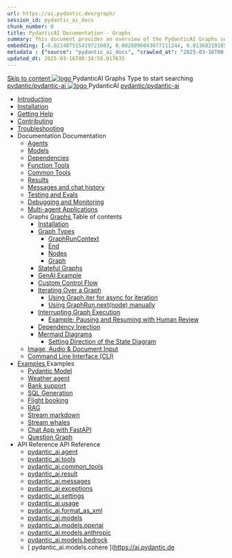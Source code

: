 ```yaml
---
url: https://ai.pydantic.dev/graph/
session_id: pydantic_ai_docs
chunk_number: 0
title: PydanticAI Documentation - Graphs
summary: This document provides an overview of the PydanticAI Graphs section, including navigation links to various features such as installation, getting help, contributing, and troubleshooting. It serves as a resource for users to understand and utilize the graph functionalities within the PydanticAI framework.
embedding: [-0.021487515419721603, 0.0028896043077111244, 0.013682101853191853, -0.023061130195856094, 0.020833002403378487, -0.0025745329912751913, -0.04197237268090248, 0.01438535563647747, -0.004055890254676342, 0.01817317306995392, 0.016891999170184135, -0.08182802051305771, -0.012414854019880295, -0.03523228317499161, 0.039855651557445526, 0.0012768221786245704, -0.020749447867274284, 0.006322314962744713, 0.003267341759055853, 0.03991135209798813, 0.05308516323566437, 0.0018573540728539228, 0.01394669245928526, 0.02250409871339798, 0.004748699255287647, 0.0023726087529212236, 0.015012016519904137, 0.046372927725315094, 0.008996069431304932, -0.023061130195856094, 0.017295848578214645, -0.01820102520287037, -0.041303932666778564, -0.007088234182447195, 0.02098618634045124, 0.00446670176461339, -0.007499045226722956, 0.00378433708101511, 0.0002571921795606613, 0.03420177474617958, 0.032057199627161026, -0.042891476303339005, 0.039744243025779724, 0.02604125253856182, -0.06951761245727539, -0.014552464708685875, -0.008529555052518845, 0.026612211018800735, 0.01337573491036892, 0.008418148383498192, -0.09124186635017395, 0.007499045226722956, -0.04461827501654625, 0.009852506220340729, -0.045620933175086975, 0.01123116072267294, -0.03679197281599045, 0.018437763676047325, -0.010242428630590439, -0.03069247119128704, 0.020665893331170082, -0.002562347799539566, -0.0006871513905934989, 0.07252558320760727, -0.05018859729170799, 0.00969235971570015, -0.06901628524065018, 0.00816748384386301, -0.05194324627518654, -0.03141661360859871, 0.04010631516575813, 0.05174828693270683, -0.033199116587638855, -0.05595387890934944, -0.015415864996612072, -0.02797693945467472, 0.028130123391747475, 0.08405615389347076, -0.007909856736660004, -0.0542270801961422, 0.005312694236636162, 0.040162019431591034, -0.010131021961569786, -0.017588289454579353, -0.0174490325152874, -0.045258861035108566, -0.017755400389432907, -0.0037112266290932894, -0.019092276692390442, -0.037432558834552765, -0.012115449644625187, -0.012373076751828194, -0.0348423607647419, 0.00046129224938340485, 0.08299779146909714, 0.02907707914710045, 0.02488541044294834, 0.01827065460383892, -0.010646277107298374, 0.012756036594510078, 0.017978211864829063, -0.05085703358054161, -0.044395461678504944, 0.02831115946173668, 0.040914010256528854, -0.0075338599272072315, 0.007798450067639351, -0.004101149272173643, -0.010214577428996563, -0.00021280368673615158, -0.12733754515647888, -0.02828330732882023, -0.027865532785654068, 0.030803877860307693, -0.05659446492791176, -0.004947141744196415, 0.008870736695826054, -0.003941002301871777, 0.027085687965154648, -0.049158088862895966, -0.026918578892946243, 0.01026331726461649, 0.02601340226829052, 0.021208999678492546, 0.03331052139401436, 0.011614120565354824, -0.012937071733176708, -0.021877437829971313, -0.04044053331017494, -0.024286601692438126, 0.01820102520287037, -0.009601841680705547, 0.018897315487265587, -0.04425620287656784, -0.009671471081674099, -0.010757683776319027, -0.03177868574857712, -0.006983790546655655, -0.030079735442996025, 0.03339407593011856, 0.0388251394033432, -0.03191794082522392, -0.0024404970463365316, 0.034368883818387985, -0.02052663452923298, 0.023520682007074356, -0.03069247119128704, -0.0006623460212722421, -0.032753489911556244, 0.012540185824036598, 0.04578804224729538, 0.024272676557302475, -0.027071762830018997, -0.03060891665518284, -0.032391417771577835, 0.011356492526829243, 0.023966308683156967, 0.0173933282494545, 0.000771576538681984, -0.044061243534088135, -0.0055877286940813065, 0.05988095700740814, -0.04311428964138031, -0.008501702919602394, -0.033533334732055664, 0.005974169820547104, -0.05408782139420509, -0.010952644981443882, -0.05199895054101944, -0.04698566347360611, -0.019872121512889862, -0.032837044447660446, -0.01906442455947399, 0.01146093662828207, 0.021960992366075516, -0.014998090453445911, -0.040162019431591034, -0.012944034300744534, -0.009901246055960655, -0.023186463862657547, -0.02718316949903965, -0.00027634017169475555, -0.04807187616825104, -0.019329015165567398, -0.015193051658570766, -0.004825291223824024, 0.007624377496540546, 0.023840976879000664, -0.025150001049041748, 0.05467270687222481, 0.0065973494201898575, 0.028882116079330444, 0.04879601672291756, 0.03303200751543045, 0.028506120666861534, -0.03425747901201248, 0.07430808991193771, -0.00198442698456347, 0.012192041613161564, 0.016557781025767326, -0.003354378044605255, 0.006155205424875021, 0.019245460629463196, 0.016836296766996384, 0.004198629874736071, -0.034703101962804794, 0.019718937575817108, -0.015081645920872688, -0.007861115969717503, -0.02833900973200798, 0.043727025389671326, -0.05559180676937103, 0.03467525169253349, -0.004978474695235491, -0.02562347799539566, -0.002543199807405472, -0.06110642850399017, 0.00892644003033638, -0.0015753565821796656, 0.04609441012144089, -0.03456384316086769, 0.06288892775774002, 0.01666918769478798, 0.0030967507045716047, 0.010527907870709896, 0.01866057701408863, 0.045203160494565964, -0.05367004871368408, 0.019287237897515297, 0.037822481244802475, 0.020401302725076675, 0.012373076751828194, -0.014399280771613121, -0.016529928892850876, 0.002470089355483651, -0.06249900907278061, 0.027419907972216606, -0.019718937575817108, 0.01630711555480957, -0.012024931609630585, -0.004581589251756668, -0.002623273292556405, 0.013730842620134354, 0.022434469312429428, 0.0233396477997303, 0.011523602530360222, -0.02098618634045124, -0.03147231787443161, 0.011349529959261417, 0.05272309482097626, 0.04166600480675697, -0.006569497752934694, 0.00948347244411707, -0.010980496183037758, 0.00709867849946022, -0.03297630324959755, -0.03386755287647247, 0.0007232714560814202, -0.026264065876603127, 0.022406619042158127, 0.004988919012248516, 0.019245460629463196, -0.011906562373042107, -0.005730468314141035, -0.00929547380656004, -0.009768951684236526, -0.019259385764598846, 0.03534369170665741, -0.0582655631005764, -0.05737430974841118, 0.03021899424493313, 0.02916063368320465, 0.07063167542219162, -0.014789203181862831, -0.04422835260629654, 0.008821996860206127, -0.005135139916092157, 0.04534241557121277, 0.008968217298388481, -0.010827312245965004, 0.012825665064156055, 0.013354845345020294, 0.05556395649909973, 0.035148728638887405, 0.0016249672044068575, 0.02520570531487465, -0.0073946015909314156, -0.01341054867953062, -0.0036450792104005814, -0.007993411272764206, 0.03448028862476349, 0.01867450214922428, 0.030943136662244797, -0.029689813032746315, 0.04110897332429886, -0.02446763776242733, 0.07191284745931625, 0.026152659207582474, 0.03528798744082451, -0.018006063997745514, 0.03623494133353233, -0.016000747680664062, -0.018702354282140732, 0.0018521319143474102, 0.0075338599272072315, 0.02523355558514595, -0.021181147545576096, -0.006722681690007448, 0.05074562877416611, -0.03138876333832741, -0.030497509986162186, 0.017226219177246094, -0.013083292171359062, -0.034730955958366394, -0.021807808429002762, -0.019134053960442543, 0.08127099275588989, -0.035120878368616104, 0.03732115402817726, -0.038240257650613785, -0.054199229925870895, -0.06032658368349075, 0.04389413446187973, 0.022977575659751892, -0.06639823317527771, -0.009782876819372177, 0.02485756017267704, 0.004616403952240944, -0.015610826201736927, -0.01106405071914196, 0.020081009715795517, -0.021195072680711746, -0.0014273949200287461, 0.03021899424493313, -0.010848200879991055, -0.022350914776325226, -0.02413341775536537, 0.0271553173661232, -0.005504174157977104, 0.037906039506196976, -0.04534241557121277, -0.04470182955265045, -0.04080260545015335, -0.015318384394049644, -0.01867450214922428, 0.022392692044377327, 0.0038470032159239054, 0.02680717222392559, -0.013737805187702179, -0.001407376490533352, -0.01088301558047533, -0.005002845078706741, 0.004236925859004259, 0.044423315674066544, -0.011823007836937904, -0.0005905411089770496, -0.005963725503534079, -0.010910866782069206, -0.024927189573645592, 0.02598555013537407, -0.06706666946411133, -0.019593605771660805, 0.0035615242086350918, -0.00044192667701281607, -0.025901995599269867, 0.010855164378881454, -0.02520570531487465, -0.010576647706329823, 0.02946700155735016, -0.0017668363871052861, 0.038574475795030594, 0.007269269786775112, 0.001407376490533352, -0.025122150778770447, -0.02293579839169979, -0.025790588930249214, -0.029327742755413055, -0.006200463976711035, -0.003954928368330002, 0.035120878368616104, -0.006137798074632883, 0.0022612023167312145, 0.023827049881219864, 0.006096020806580782, 0.031973645091056824, 0.0026876800693571568, -0.00913532730191946, 0.020763373002409935, -0.010500055737793446, 0.053809307515621185, 0.06043798848986626, -0.037460412830114365, -0.00873844139277935, 0.0026197917759418488, 0.012930109165608883, -0.0017076516523957253, -0.005747875664383173, -0.0029000486247241497, 0.06901628524065018, 0.023019352927803993, -0.00915621593594551, 0.003352637169882655, -0.02558170072734356, 0.009462583810091019, -0.0106950169429183, 0.018382061272859573, 0.06740088760852814, 0.028116198256611824, 0.002471830230206251, -0.0033038968686014414, 0.022754764184355736, -0.02293579839169979, -0.00253101484850049, -0.037850335240364075, -0.023186463862657547, -0.05163688212633133, -0.0015065978514030576, 0.018855538219213486, 0.010507019236683846, 0.03656915947794914, -0.022587653249502182, -0.0700189396739006, -0.04475753381848335, -0.018827686086297035, -0.07519934326410294, 0.05662231892347336, 0.08322060108184814, -0.03445243835449219, 0.012909220531582832, -0.057207200676202774, 0.019997453317046165, 0.03673626855015755, 0.046734996140003204, 0.0009835099335759878, 0.01906442455947399, -0.010562722571194172, 0.012505372054874897, 0.013473215512931347, 0.01417646836489439, 0.004557219333946705, 0.020331673324108124, -0.05793134495615959, -0.03266993537545204, 0.028575750067830086, -0.018507393077015877, -0.025846291333436966, -0.002128907246515155, -0.03537154197692871, -0.03074817545711994, -0.0311102457344532, 0.000602726184297353, -0.0036555235274136066, -0.0174490325152874, 0.023590311408042908, -0.044395461678504944, -0.03620709106326103, 0.06662104278802872, -0.004421442747116089, 0.040245573967695236, -0.003979298286139965, 0.04514745622873306, 0.0173933282494545, -0.05094059184193611, 0.031583722680807114, -0.005448470823466778, -0.00398974260315299, 0.03189009055495262, -0.005058548413217068, -0.00454329326748848, 0.004048927221447229, 0.029661962762475014, -0.030803877860307693, -0.01355677004903555, -0.027768053114414215, -0.01552727073431015, -0.011983154341578484, 0.02877071127295494, 0.022016696631908417, -0.018340284004807472, 0.0030097144190222025, 0.006437202915549278, -0.027433833107352257, -0.003885299200192094, 0.012498408555984497, 0.017741473391652107, 0.05133051425218582, -0.021097593009471893, -0.0426408126950264, 0.0025588665157556534, 0.02410556562244892, -0.024230899289250374, 0.013904915191233158, 0.054979074746370316, -0.0174490325152874, 0.014761351980268955, 0.014260022900998592, -0.06099501997232437, -0.004031520336866379, -0.010256354697048664, -0.017727548256516457, -0.007359787356108427, -0.014998090453445911, -0.013535881415009499, 0.03840736672282219, -0.0036207090597599745, -0.04999363422393799, 0.027016058564186096, -0.01785288006067276, 0.005765282548964024, 0.02910492941737175, -0.03378399834036827, -0.011990116909146309, 0.011516639962792397, 0.02916063368320465, 0.016098229214549065, 0.04080260545015335, 0.002181129064410925, 0.023896679282188416, -0.006593868136405945, 0.0016858925810083747, 0.007290158420801163, -0.045258861035108566, -0.004703440237790346, -0.0049088457599282265, 0.010214577428996563, -0.019872121512889862, -0.01104316208511591, -0.032781340181827545, -0.01786680705845356, -0.010346871800720692, 0.015248754993081093, 0.004101149272173643, 0.019941750913858414, -0.0035336727742105722, -0.08026833087205887, 0.005462396424263716, 0.007060382515192032, -0.0002809095603879541, -0.04392198473215103, -0.01828457973897457, 0.008529555052518845, 0.009852506220340729, -0.024746153503656387, 0.004585071001201868, -0.004901882726699114, 0.016516003757715225, 0.012895294465124607, -0.01633496768772602, 0.0010531388688832521, 0.03072032332420349, 0.07319402694702148, -0.012853517197072506, 0.014970239251852036, -0.03776678070425987, 0.008181409910321236, 0.022601580247282982, -0.01866057701408863, -0.0193847194314003, 0.018855538219213486, 0.004379665479063988, -0.004334406461566687, -0.0174908097833395, 0.035093024373054504, 0.02249017357826233, -0.016780594363808632, 0.0543106347322464, 0.03347763046622276, -0.02560955286026001, -0.042139481753110886, -0.0020505746360868216, 0.003471006639301777, -0.01088301558047533, -0.00650335056707263, -0.015053793787956238, -0.011105828918516636, -0.008174446411430836, -0.023785272613167763, -0.007512971293181181, -0.011293826624751091, 0.006426758598536253, -0.04138748720288277, -0.03409036621451378, -0.002172425389289856, 0.016766667366027832, -0.03949357941746712, 0.014552464708685875, -0.005866244900971651, 0.0031333058141171932, 0.019886048510670662, 0.008968217298388481, 0.020707670599222183, -0.019301164895296097, -0.016126081347465515, -0.015179126523435116, -0.017184441909193993, 0.004184703808277845, 0.04626151919364929, -0.01856309548020363, -0.04615011438727379, 0.02294972538948059, 0.0026876800693571568, -0.04099756479263306, -0.014343577437102795, 0.022030621767044067, 0.0037112266290932894, 0.005803578533232212, 0.00017352857685182244, 0.0009217141196131706, -0.012171152047812939, 0.00034074700670316815, -0.023437127470970154, -0.009901246055960655, 0.0026894209440797567, -0.03929861634969711, -0.010416501201689243, 0.037878185510635376, -0.0465678870677948, 0.028631452471017838, 0.04901883006095886, -0.04999363422393799, -0.0053022499196231365, 0.012930109165608883, 0.012087597511708736, -0.0019078351324424148, -0.011398270726203918, 0.0038226330652832985, -0.012115449644625187, -0.04116467759013176, -0.02680717222392559, -0.014218245632946491, -0.03130520507693291, 0.041303932666778564, 0.043253544718027115, 0.014580316841602325, -0.015791861340403557, 0.011544491164386272, -0.004724328871816397, -0.017713623121380806, 0.0155551228672266, -0.024300526827573776, 0.020401302725076675, 0.030887432396411896, -0.020262043923139572, -0.018535245209932327, 0.02442586049437523, -0.03542724624276161, -0.008244075812399387, -0.0006427628686651587, 0.008682738989591599, -0.01666918769478798, -0.007297120988368988, 0.0018033916130661964, 0.02253195084631443, 0.0017120034899562597, 0.015764009207487106, -0.010346871800720692, -0.012157226912677288, -0.03074817545711994, -0.026166584342718124, 0.02250409871339798, -0.04957586154341698, 0.03303200751543045, 0.019106201827526093, -0.024147342890501022, -0.03420177474617958, 0.028116198256611824, 0.041359636932611465, 0.0389086939394474, 0.002240313682705164, 0.026584358885884285, -0.010486130602657795, 0.02566525712609291, 0.0425851084291935, 0.038295961916446686, 0.00018767196161206812, -0.018019989132881165, 0.005117733031511307, -0.053809307515621185, -0.01010317075997591, 0.020512709394097328, -0.026904653757810593, -0.0016197450459003448, -0.08104817569255829, 0.04166600480675697, 0.0736396536231041, -0.022671207785606384, 0.014468910172581673, 0.015332309529185295, 0.012073671445250511, 0.03194579482078552, 0.01029116939753294, 0.0002019241510424763, 0.013041514903306961, -0.003895743517205119, -0.010597536340355873, 0.010193688794970512, -0.011196346022188663, 0.0387137345969677, -0.02760094217956066, -0.14839336276054382, -0.02488541044294834, 0.010068356059491634, -0.00021922260930296034, -0.00793770793825388, -0.013034552335739136, -0.005744393914937973, 0.005396248772740364, 0.0030166772194206715, 0.02520570531487465, -0.02523355558514595, -0.023228241130709648, 0.012004042975604534, -0.03617923706769943, 0.018521318212151527, -0.011753378435969353, -0.003122861497104168, 0.025539923459291458, 0.008383333683013916, -0.005284842569380999, -0.028060493990778923, -0.02285224385559559, 0.009142289869487286, -0.01707303524017334, -0.001968760509043932, 0.0009695840999484062, -0.023367498070001602, -0.021529292687773705, 0.01299973763525486, -0.014830981381237507, -0.010618424974381924, 0.004974993411451578, 0.004919290076941252, 0.0065381648018956184, -0.009079623967409134, 0.015471568331122398, -0.0044284057803452015, -0.05088488757610321, 0.017184441909193993, -0.033143412321805954, 0.010667165741324425, -0.012721221894025803, -0.011913524940609932, -0.007359787356108427, -0.020707670599222183, -0.030525362119078636, -0.05286234989762306, 0.012874405831098557, 0.0465121828019619, -0.016418522223830223, -0.011398270726203918, -0.002927900291979313, 0.011990116909146309, -0.012122412212193012, -0.014552464708685875, 0.012700333259999752, -0.004720847588032484, -0.00934421457350254, -0.005441507790237665, -0.0018051322549581528, -0.0027277166955173016, -0.016933776438236237, -0.006148242391645908, -0.03303200751543045, 0.039047952741384506, 0.008633998222649097, -0.019161906093358994, 0.009880357421934605, -0.006308388896286488, -0.026264065876603127, 0.008759330958127975, -0.020819077268242836, 0.0008024744456633925, 0.0005265694344416261, 0.015095571056008339, 0.019565753638744354, -0.034814510494470596, 0.022991502657532692, -0.03152801841497421, 0.0175325870513916, -0.0061169094406068325, -0.004616403952240944, -0.010367760434746742, 0.008244075812399387, 0.003251675283536315, 0.008794144727289677, -0.0068689025938510895, 0.02015063725411892, -0.03108239360153675, -0.042473699897527695, -0.022002769634127617, -0.05943533033132553, -0.013299142941832542, 0.015805786475539207, -0.017643993720412254, 0.004588552284985781, -0.03654130920767784, 0.012568037956953049, -0.10984674096107483, 0.006099502090364695, 0.010910866782069206, -0.005479803774505854, 0.04860105365514755, -0.025038594380021095, 0.01495631318539381, 0.02365994080901146, 0.006217871326953173, -0.030970986932516098, 0.005598173011094332, -0.014928461983799934, -0.044061243534088135, -0.007861115969717503, 0.02176603116095066, -0.02285224385559559, 0.04010631516575813, -0.007025567814707756, 0.028937820345163345, -0.0049715121276676655, -0.018702354282140732, 0.0044284057803452015, -0.00495758606120944, 0.04576019197702408, -0.02097226120531559, 0.004999363329261541, 0.004602478351444006, 0.02214202843606472, 0.032001495361328125, 0.016961628571152687, -0.02331179566681385, -0.03375614807009697, -0.015791861340403557, 0.026723617687821388, -0.009977838024497032, 0.04389413446187973, 0.002435274887830019, 0.029299890622496605, 0.01593112014234066, 0.0041533708572387695, 0.005173435900360346, -0.028144048526883125, 0.018075693398714066, 0.00281997537240386, 0.03063676878809929, 0.005211731884628534, -0.009406880475580692, -0.004348332062363625, -0.0031803054735064507, 0.012366114184260368, 0.005124695599079132, 0.02712746523320675, 0.0006579942419193685, 0.004250851459801197, 0.03386755287647247, 0.03350548446178436, -0.0389086939394474, -0.0014387095579877496, 0.0022194250486791134, 0.010005690157413483, -0.005542469676584005, 0.014051135629415512, -0.008063040673732758, -0.01896694488823414, -0.02331179566681385, -0.010033541359007359, -0.03539939224720001, 0.004212555475533009, -0.014524613507091999, -0.008682738989591599, -0.0006980309262871742, 0.02402201108634472, -0.002544940682128072, -0.013682101853191853, -0.006343203596770763, 0.01978856697678566, 0.00717875175178051, -0.007791487034410238, 0.010750720277428627, -0.03846307098865509, 0.02254587598145008, -0.032753489911556244, -0.024175195023417473, 0.03253067657351494, -0.01751866191625595, -0.004344850778579712, -0.007119567133486271, -0.0063257962465286255, -0.0021149814128875732, -0.011147606186568737, 0.006472017150372267, -0.018702354282140732, 0.01315988413989544, 0.005807060282677412, -0.013048478402197361, 0.009476509876549244, 0.0019130572909489274, 0.02023419365286827, 0.022336989641189575, -0.0011906562140211463, 0.044868938624858856, 0.024606894701719284, -0.00019452607375569642, 0.02024811878800392, -0.03264208510518074, 0.04826683551073074, -0.007554748561233282, -0.034034665673971176, -0.020651966333389282, 0.023047205060720444, -0.001298581250011921, 0.018521318212151527, 0.0023900161031633615, -0.016014674678444862, -0.021849585697054863, -0.003589375875890255, 0.05127480998635292, -0.0077775614336133, -0.05500692501664162, -0.009636656381189823, 0.027099614962935448, -0.020721595734357834, -0.015764009207487106, 0.044033393263816833, -0.008633998222649097, -0.009448657743632793, 0.0066739413887262344, -0.0005243935738690197, -0.007687043864279985, 0.003920113667845726, 0.0194264966994524, 0.009956949390470982, -0.05096844211220741, 0.04687425494194031, -0.0030950098298490047, -0.004323962144553661, 0.0388251394033432, -0.01416950486600399, 0.01240092795342207, 0.009699322283267975, 0.013132032938301563, -0.0087662935256958, 0.0011906562140211463, -0.016557781025767326, -0.029996180906891823, -0.0066565340384840965, 0.0007680951384827495, -0.014343577437102795, -0.01029116939753294, -0.01338966004550457, 0.03130520507693291, -0.00816748384386301, 0.0002663309860508889, 0.03189009055495262, -0.002799086505547166, 0.03565005585551262, -0.009253696538507938, -0.04397768899798393, -0.027809830382466316, 0.0005927170277573168, -0.016098229214549065, 0.042947180569171906, -0.0028217160142958164, -0.029327742755413055, -0.007700969465076923, -0.012108486145734787, -0.019983528181910515, -0.017407255247235298, -0.026904653757810593, 0.006865421310067177, -0.01829850673675537, 0.017351550981402397, 0.032809194177389145, 0.04138748720288277, 0.030191142112016678, 0.08600576221942902, 0.05910111218690872, 0.005229139234870672, -0.039382174611091614, 0.02637547254562378, -0.014413206838071346, -0.012783887796103954, 0.006120390724390745, 0.018089618533849716, 0.04353206232190132, -0.01244966872036457, -0.0008777608163654804, 0.013960618525743484, -0.02441193349659443, 0.027336353436112404, 0.025024669244885445, -0.0034414143301546574, -0.01594504527747631, 0.05116340145468712, -0.004480627365410328, 0.0023708681110292673, 0.0213204063475132, 0.01302062626928091, -0.008278890512883663, 0.003558042924851179, 0.025901995599269867, 0.03634634613990784, 0.01665526069700718, -0.02017848938703537, 0.009003031998872757, 0.024648671969771385, -0.019886048510670662, -0.024328378960490227, 0.004860105458647013, 0.018117470666766167, -0.0033491558860987425, 0.00931636244058609, 0.0008664461201988161, 0.008912513963878155, -0.026890726760029793, 0.02789338491857052, -0.008501702919602394, 0.004849661141633987, -0.00931636244058609, -0.009789840318262577, -0.02360423654317856, -0.02015063725411892, -0.01146093662828207, 0.014900609850883484, -0.0035597835667431355, 0.006642608437687159, 0.000653207243885845, 0.00041363987838849425, 0.0073946015909314156, 0.009991764090955257, -0.016181783750653267, 0.032474976032972336, -0.02985692396759987, -0.014232171699404716, 0.03681982681155205, -0.0021515367552638054, 0.037098340690135956, 0.01671096496284008, 0.02407771535217762, -0.011314715258777142, -0.013299142941832542, 0.008787182159721851, -0.0014926721341907978, -0.01974678970873356, 0.0028739378321915865, 0.015276607125997543, 0.027085687965154648, 0.02718316949903965, 0.0024143862538039684, -0.025163928046822548, -0.023144686594605446, 0.025080371648073196, 0.018423838540911674, -0.0038504847325384617, 0.0018347246805205941, -0.01905049942433834, 0.04219518601894379, 0.0009748062584549189, -0.012860479764640331, 0.011544491164386272, 0.007345861289650202, 0.036680568009614944, 0.0021515367552638054, -0.014510687440633774, -0.007575637195259333, -0.012825665064156055, 0.003293452551588416, -0.006012465804815292, 0.024968966841697693, 0.03264208510518074, -0.029968328773975372, 0.035594355314970016, 0.008014299906790257, 0.007714895065873861, -0.029717665165662766, -0.011746415868401527, -0.025163928046822548, -0.02133433148264885, 0.004191666841506958, -0.024676524102687836, -0.04177740961313248, 0.005135139916092157, -0.01203189417719841, 0.0066565340384840965, 0.0116419717669487, -0.019120128825306892, -0.024982891976833344, -0.05202680453658104, -0.017184441909193993, 0.0078054131008684635, 0.014984164386987686, 0.013466252014040947, -0.005563358776271343, -0.016167858615517616, -0.018326357007026672, 0.011878710240125656, 0.0025519034825265408, -0.0061169094406068325, -0.003251675283536315, -0.022699059918522835, 0.01856309548020363, 0.019259385764598846, -0.0075477855280041695, 0.010061393491923809, 0.011300790123641491, -0.004222999792546034, 0.006548609118908644, -0.08071395754814148, 0.03222430869936943, 0.0252614077180624, -0.025080371648073196, -0.014218245632946491, 0.01868842914700508, 0.016028599813580513, 0.011356492526829243, 0.014482836239039898, -0.04851749911904335, -0.017337625846266747, -0.037070490419864655, 0.0013438400346785784, -0.0029522704426199198, 0.02335357293486595, 0.014538539573550224, 0.00952524971216917, 0.001043564872816205, -0.02754523977637291, 0.007255343720316887, 0.007526896893978119, 0.01666918769478798, -0.013654250651597977, 0.011544491164386272, 0.02171032875776291, -0.011217234656214714, 0.02049878239631653, -0.043253544718027115, 0.0076661547645926476, -0.0542549304664135, -0.005713060963898897, -0.004727810155600309, -0.04821113124489784, 0.0059184664860367775, 9.329200838692486e-05, -0.010172799229621887, -0.012324335984885693, 0.020053157582879066, -0.02403593808412552, 0.011502713896334171, -0.007130011450499296, -0.01201100554317236, 6.704512998112477e-06, 0.09079623967409134, -0.007680080831050873, -0.03620709106326103, 0.03651345893740654, 0.003808707231655717, 0.024913262575864792, 0.0016980776563286781, 0.012575000524520874, 0.0026215326506644487, -0.03370044380426407, -0.022420544177293777, 0.022629430517554283, 0.01629319041967392, -0.011683749035000801, 0.012387002818286419, -0.02169640175998211, -0.0020227229688316584, 0.014315726235508919, 0.025024669244885445, 0.008731478825211525, 0.014301800169050694, 0.04545382410287857, -0.029439149424433708, -0.01219900418072939, 0.0271553173661232, 0.00454329326748848, 0.02871500700712204, -0.01629319041967392, 0.02095833420753479, 0.036318495869636536, 0.0074711935594677925, -0.051441919058561325, -0.003617227543145418, 0.005023733712732792, -0.02293579839169979, 0.03294845297932625, -0.006952457595616579, -0.020443079993128777, -0.011558417230844498, 0.013591584749519825, 0.029439149424433708, -0.001111453166231513, -0.0044423313811421394, -0.007485119625926018, 0.004915808793157339, 0.012205966748297215, 0.0426408126950264, -0.015415864996612072, 0.001595374895259738, -0.00641979556530714, -0.023478904739022255, 0.02634762041270733, -0.00046477370779030025, -0.012665518559515476, -0.012498408555984497, -0.021626772359013557, -0.003018417861312628, 0.07191284745931625, 0.033616889268159866, 0.03687552735209465, -0.0504671111702919, 0.025734884664416313, 0.011523602530360222, 0.0232978705316782, -0.017671845853328705, -0.06378018110990524, 0.003377007320523262, -0.011551454663276672, 0.004981956444680691, 0.033589038997888565, -0.02098618634045124, 0.010325983166694641, 0.017017332836985588, 0.008842885494232178, 0.016390670090913773, 0.029968328773975372, -0.0043657394126057625, 0.011447010561823845, 0.03517657890915871, 0.0271553173661232, -0.0024056825786828995, -0.020665893331170082, -0.02013671211898327, 0.02794908732175827, -0.02410556562244892, -0.024342304095625877, 0.029355594888329506, 0.004630329553037882, -0.026988208293914795, 0.014663871377706528, 0.007561711594462395, 0.007213566452264786, -0.01315988413989544, 0.03729330375790596, 0.0035719687584787607, 0.01788073219358921, -0.017351550981402397, 0.017295848578214645, -0.009051772765815258, 0.01781110279262066, 0.014030246995389462, 0.004410998430103064, -0.039382174611091614, 0.011934413574635983, -0.0075477855280041695, 0.0054519521072506905, -0.012129374779760838, -0.014622094109654427, -0.022030621767044067, 0.017281921580433846, 0.01704518310725689, 0.0213621836155653, 0.012192041613161564, 0.0009808988543227315, -0.0020819075871258974, 0.008466888219118118, -0.020303821191191673, -0.009023920632898808, -0.039855651557445526, -0.014705648645758629, 0.01008228212594986, -0.02409164048731327, -0.005974169820547104, -0.02677932009100914, 0.01856309548020363, 0.019482199102640152, 0.017240144312381744, -0.023840976879000664, -0.0029975292272865772, -0.007833264768123627, -0.013640324585139751, 0.017643993720412254, 0.006437202915549278, -0.004456256981939077, -0.007951634004712105, 0.0020766854286193848, 0.016460299491882324, -0.003808707231655717, -0.03695908188819885, 0.018089618533849716, -0.0017842436209321022, 0.03030254878103733, 0.009963912889361382, -0.032001495361328125, 0.0034936359152197838, -0.01586149074137211, 0.015708306804299355, -0.0007863727514632046, -0.008473851718008518, 0.009657545015215874, -0.01435750350356102, -0.009984801523387432, 0.010966570116579533, 0.03603997826576233, 0.01935686729848385, -0.07124441117048264, 0.01588934287428856, -0.019342942163348198, -0.017643993720412254, -0.00707430811598897, -0.0005953281070105731, -0.008418148383498192, -0.01201100554317236, -0.005476322490721941, 0.01339662354439497, 0.006256167311221361, 0.003920113667845726, 0.008397259749472141, 0.01182997040450573, 0.010569685138761997, 0.013737805187702179, -0.020721595734357834, 0.004689514636993408, 0.019969603046774864, 0.025344962254166603, -0.021222924813628197, -0.00045519971172325313, -0.009796802885830402, -0.001332525396719575, -0.0010983977699652314, -0.017281921580433846, -0.01822887733578682, 0.011920488439500332, -0.010555759072303772, -0.003150713164359331, 0.02056841179728508, -0.029272040352225304, -0.008877700194716454, -0.006813199259340763, -0.040245573967695236, -0.009274585172533989, -0.003648560494184494, 0.01244270522147417, 0.007798450067639351, -0.00018244978855364025, 0.053725749254226685, -0.005765282548964024, -0.01104316208511591, 0.027002133429050446, 0.023924531415104866, -0.017184441909193993, 0.0041707782074809074, -0.00814659520983696, -0.0006223093369044363, -0.032781340181827545, 0.02290794625878334, 0.001459598308429122, 0.01530445832759142, -0.007150900084525347, 0.00024109047080855817, -0.013076329603791237, -0.006938531529158354, 0.005521581042557955, 0.004922771826386452, 0.02676539495587349, -0.0011819525389000773, 0.0015858008991926908, 0.015736158937215805, 0.023520682007074356, -0.02102796360850334, -0.010151910595595837, 0.003951446618884802, 0.01084123831242323, -0.028575750067830086, -0.0017285404028370976, 0.009441695176064968, 0.025038594380021095, -0.009009994566440582, -0.012484483420848846, 0.023896679282188416, 0.02670969069004059, -0.010339909233152866, -0.006945494562387466, -0.003906188067048788, -0.0024840151891112328, -0.020457005128264427, -0.029689813032746315, -0.008870736695826054, 0.03526013344526291, -0.008056077174842358, -0.010235466063022614, 0.022253435105085373, -0.011969228275120258, 0.011934413574635983, -0.02523355558514595, 0.005688691046088934, 0.006263130344450474, 0.0012515815906226635, -0.027489537373185158, 0.013076329603791237, -0.005521581042557955, 0.020470932126045227, -0.017323700711131096, -0.03606783226132393, -0.010131021961569786, -0.019189758226275444, 0.010889978148043156, -0.0009016958065330982, -0.0063188336789608, 0.007512971293181181, -0.02794908732175827, 0.008174446411430836, -0.0006767070153728127, -0.006245722994208336, 0.004233444109559059, 0.02173817902803421, -0.028213677927851677, 0.010479167103767395, -0.052193913608789444, -0.017560439184308052, 0.011718563735485077, 0.025888068601489067, -0.007457267958670855, 0.00592542951926589, 0.0020087971352040768, 0.006144761107861996, 0.016919851303100586, -0.0019026129739359021, 0.0014387095579877496, -0.03372829779982567, 0.015039867721498013, 0.018061768263578415, -0.007861115969717503, -0.01626533828675747, 0.012275596149265766, 0.012345224618911743, 0.0027642720378935337, -0.0022960167843848467, 0.012832628563046455, -0.0034570808056741953, 0.043643467128276825, 0.020693743601441383, 0.028937820345163345, -0.011412195861339569, 0.024634746834635735, 0.029299890622496605, 0.002638939768075943, 0.005089881364256144, 0.009023920632898808, -0.0015318384394049644, -0.012672481127083302, -0.014329652301967144, 0.04225089028477669, 0.011119754053652287, 0.003930557984858751, 0.03347763046622276, 0.013250402174890041, 0.02019241452217102, -0.016905926167964935, 0.020039232447743416, 0.012101523578166962, -0.007561711594462395, 0.010799461044371128, -0.02211417630314827, 0.024913262575864792, 0.038964398205280304, -0.0002687244850676507, 0.019899973645806313, -0.013737805187702179, 0.006075131706893444, 0.02684894949197769, -0.011196346022188663, 0.019551828503608704, -0.0025501628406345844, 0.04161030054092407, 0.020693743601441383, -0.044841088354587555, -0.007854153402149677, 0.012540185824036598, 0.007589563261717558, 0.008299779146909714, 0.004480627365410328, 0.031221652403473854, -0.019593605771660805, 0.019593605771660805, 0.0010670647025108337, -0.00496106781065464, 0.014817055314779282, 0.030553214251995087, 0.00563646899536252, -0.032474976032972336, -0.004069816321134567, 0.005152547266334295, -0.022336989641189575, 0.002631976967677474, 0.014677797444164753, 0.011259011924266815, 0.0012933589750900865, -0.010869089514017105, 0.0031716017983853817, 0.013145959004759789, 0.01240092795342207, 0.019593605771660805, -0.0059776511043310165, 0.003472747281193733, 0.012944034300744534, -0.018855538219213486, 0.010346871800720692, -0.03798959404230118, 0.01584756374359131, -0.015819713473320007, -0.015764009207487106, -0.007575637195259333, 0.007882004603743553, -0.01978856697678566, 0.02296365052461624, 0.007875042036175728, -0.030191142112016678, -0.005051585379987955, -0.010917830280959606, 0.017574364319443703, -0.008480814285576344, 0.037432558834552765, -0.027294576168060303, -0.014413206838071346, -0.029773367568850517, -0.02214202843606472, 0.016084304079413414, 0.013633362017571926, -0.0465121828019619, 0.020457005128264427, -0.020011380314826965, 0.019161906093358994, 0.0029592332430183887, 0.002962714759632945, -0.0017642253078520298, -0.002005315851420164, 0.016460299491882324, -0.025094298645853996]
metadata : {"source": "pydantic_ai_docs", "crawled_at": "2025-03-16T00:34:55.016070", "url_path": "/graph/", "chunk_size": 5000}
updated_dt: 2025-03-16T00:34:55.017635
---
```

[ Skip to content ](https://ai.pydantic.dev/graph/#graphs)
[ ![logo](https://ai.pydantic.dev/img/logo-white.svg) ](https://ai.pydantic.dev/ "PydanticAI")
PydanticAI 
Graphs 
Type to start searching
[ pydantic/pydantic-ai  ](https://github.com/pydantic/pydantic-ai "Go to repository")
[ ![logo](https://ai.pydantic.dev/img/logo-white.svg) ](https://ai.pydantic.dev/ "PydanticAI") PydanticAI 
[ pydantic/pydantic-ai  ](https://github.com/pydantic/pydantic-ai "Go to repository")
  * [ Introduction  ](https://ai.pydantic.dev/)
  * [ Installation  ](https://ai.pydantic.dev/install/)
  * [ Getting Help  ](https://ai.pydantic.dev/help/)
  * [ Contributing  ](https://ai.pydantic.dev/contributing/)
  * [ Troubleshooting  ](https://ai.pydantic.dev/troubleshooting/)
  * Documentation  Documentation 
    * [ Agents  ](https://ai.pydantic.dev/agents/)
    * [ Models  ](https://ai.pydantic.dev/models/)
    * [ Dependencies  ](https://ai.pydantic.dev/dependencies/)
    * [ Function Tools  ](https://ai.pydantic.dev/tools/)
    * [ Common Tools  ](https://ai.pydantic.dev/common_tools/)
    * [ Results  ](https://ai.pydantic.dev/results/)
    * [ Messages and chat history  ](https://ai.pydantic.dev/message-history/)
    * [ Testing and Evals  ](https://ai.pydantic.dev/testing-evals/)
    * [ Debugging and Monitoring  ](https://ai.pydantic.dev/logfire/)
    * [ Multi-agent Applications  ](https://ai.pydantic.dev/multi-agent-applications/)
    * Graphs  [ Graphs  ](https://ai.pydantic.dev/graph/) Table of contents 
      * [ Installation  ](https://ai.pydantic.dev/graph/#installation)
      * [ Graph Types  ](https://ai.pydantic.dev/graph/#graph-types)
        * [ GraphRunContext  ](https://ai.pydantic.dev/graph/#graphruncontext)
        * [ End  ](https://ai.pydantic.dev/graph/#end)
        * [ Nodes  ](https://ai.pydantic.dev/graph/#nodes)
        * [ Graph  ](https://ai.pydantic.dev/graph/#graph)
      * [ Stateful Graphs  ](https://ai.pydantic.dev/graph/#stateful-graphs)
      * [ GenAI Example  ](https://ai.pydantic.dev/graph/#genai-example)
      * [ Custom Control Flow  ](https://ai.pydantic.dev/graph/#custom-control-flow)
      * [ Iterating Over a Graph  ](https://ai.pydantic.dev/graph/#iterating-over-a-graph)
        * [ Using Graph.iter for async for iteration  ](https://ai.pydantic.dev/graph/#using-graphiter-for-async-for-iteration)
        * [ Using GraphRun.next(node) manually  ](https://ai.pydantic.dev/graph/#using-graphrunnextnode-manually)
      * [ Interrupting Graph Execution  ](https://ai.pydantic.dev/graph/#interrupting-graph-execution)
        * [ Example: Pausing and Resuming with Human Review  ](https://ai.pydantic.dev/graph/#example-pausing-and-resuming-with-human-review)
      * [ Dependency Injection  ](https://ai.pydantic.dev/graph/#dependency-injection)
      * [ Mermaid Diagrams  ](https://ai.pydantic.dev/graph/#mermaid-diagrams)
        * [ Setting Direction of the State Diagram  ](https://ai.pydantic.dev/graph/#setting-direction-of-the-state-diagram)
    * [ Image, Audio & Document Input  ](https://ai.pydantic.dev/input/)
    * [ Command Line Interface (CLI)  ](https://ai.pydantic.dev/cli/)
  * [ Examples  ](https://ai.pydantic.dev/examples/)
Examples 
    * [ Pydantic Model  ](https://ai.pydantic.dev/examples/pydantic-model/)
    * [ Weather agent  ](https://ai.pydantic.dev/examples/weather-agent/)
    * [ Bank support  ](https://ai.pydantic.dev/examples/bank-support/)
    * [ SQL Generation  ](https://ai.pydantic.dev/examples/sql-gen/)
    * [ Flight booking  ](https://ai.pydantic.dev/examples/flight-booking/)
    * [ RAG  ](https://ai.pydantic.dev/examples/rag/)
    * [ Stream markdown  ](https://ai.pydantic.dev/examples/stream-markdown/)
    * [ Stream whales  ](https://ai.pydantic.dev/examples/stream-whales/)
    * [ Chat App with FastAPI  ](https://ai.pydantic.dev/examples/chat-app/)
    * [ Question Graph  ](https://ai.pydantic.dev/examples/question-graph/)
  * API Reference  API Reference 
    * [ pydantic_ai.agent  ](https://ai.pydantic.dev/api/agent/)
    * [ pydantic_ai.tools  ](https://ai.pydantic.dev/api/tools/)
    * [ pydantic_ai.common_tools  ](https://ai.pydantic.dev/api/common_tools/)
    * [ pydantic_ai.result  ](https://ai.pydantic.dev/api/result/)
    * [ pydantic_ai.messages  ](https://ai.pydantic.dev/api/messages/)
    * [ pydantic_ai.exceptions  ](https://ai.pydantic.dev/api/exceptions/)
    * [ pydantic_ai.settings  ](https://ai.pydantic.dev/api/settings/)
    * [ pydantic_ai.usage  ](https://ai.pydantic.dev/api/usage/)
    * [ pydantic_ai.format_as_xml  ](https://ai.pydantic.dev/api/format_as_xml/)
    * [ pydantic_ai.models  ](https://ai.pydantic.dev/api/models/base/)
    * [ pydantic_ai.models.openai  ](https://ai.pydantic.dev/api/models/openai/)
    * [ pydantic_ai.models.anthropic  ](https://ai.pydantic.dev/api/models/anthropic/)
    * [ pydantic_ai.models.bedrock  ](https://ai.pydantic.dev/api/models/bedrock/)
    * [ pydantic_ai.models.cohere  ](https://ai.pydantic.de